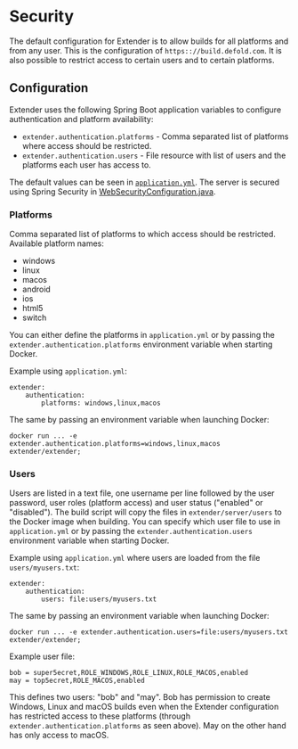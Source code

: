 # Security

The default configuration for Extender is to allow builds for all platforms and from any user. This is the configuration of `https:://build.defold.com`. It is also possible to restrict access to certain users and to certain platforms.

## Configuration
Extender uses the following Spring Boot application variables to configure authentication and platform availability:

* `extender.authentication.platforms` - Comma separated list of platforms where access should be restricted.
* `extender.authentication.users` - File resource with list of users and the platforms each user has access to.

The default values can be seen in [`application.yml`](/server/src/main/resources/application.yml). The server is secured using Spring Security in [WebSecurityConfiguration.java](/server/src/main/java/com/defold/extender/WebSecurityConfig.java).

### Platforms
Comma separated list of platforms to which access should be restricted. Available platform names:

* windows
* linux
* macos
* android
* ios
* html5
* switch

You can either define the platforms in `application.yml` or by passing the `extender.authentication.platforms` environment variable when starting Docker.

Example using `application.yml`:

```
extender:
    authentication:
        platforms: windows,linux,macos
```

The same by passing an environment variable when launching Docker:

```
docker run ... -e extender.authentication.platforms=windows,linux,macos extender/extender;
```

### Users
Users are listed in a text file, one username per line followed by the user password, user roles (platform access) and user status ("enabled" or "disabled"). The build script will copy the files in `extender/server/users` to the Docker image when building. You can specify which user file to use in `application.yml` or by passing the `extender.authentication.users` environment variable when starting Docker.

Example using `application.yml` where users are loaded from the file `users/myusers.txt`:

```
extender:
    authentication:
        users: file:users/myusers.txt
```

The same by passing an environment variable when launching Docker:

```
docker run ... -e extender.authentication.users=file:users/myusers.txt extender/extender;
```

Example user file:

```
bob = super5ecret,ROLE_WINDOWS,ROLE_LINUX,ROLE_MACOS,enabled
may = top5ecret,ROLE_MACOS,enabled
```

This defines two users: "bob" and "may". Bob has permission to create Windows, Linux and macOS builds even when the Extender configuration has restricted access to these platforms (through `extender.authentication.platforms` as seen above). May on the other hand has only access to macOS.

